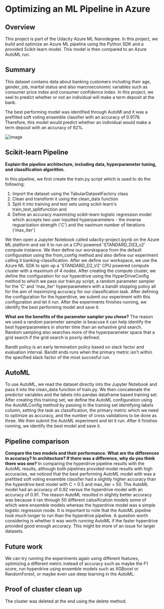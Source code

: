 # Optimizing an ML Pipeline in Azure

## Overview
This project is part of the Udacity Azure ML Nanodegree.
In this project, we build and optimize an Azure ML pipeline using the Python SDK and a provided Scikit-learn model.
This model is then compared to an Azure AutoML run.

## Summary
This dataset contains data about banking customers including their age, gender, job, marital status and also marcroeconomic variables such as consumer price index and consumer confidence index. In this project, we seel to predict whether or not an individual will make a term deposit at the bank.

The best performing model was identified through AutoMl and it was a prefitted soft voting ensemble classfier with an accuracy of 0.9176. Therefore, this model would predict whether an individual would make a term deposit with an accuracy of 92%.

![image](https://user-images.githubusercontent.com/38438203/118903863-a0852000-b8e6-11eb-8ece-c843867f02a9.png)

## Scikit-learn Pipeline
**Explain the pipeline architecture, including data, hyperparameter tuning, and classification algorithm.**

In this pipeline, we first create the train.py script which is used to do the following:
  1. Import the dataset using the TabularDatasetFactory class 
  2. Clean and transform it using the clean_data function
  3. Split it into training and test sets using scikit-learn's train_test_splitfunction and 
  4. Define an accuracy maximizing scikit-learn logistic regression model which accepts two user inputted hyperparameters - the inverse reguarization strength            ('C') and the naximum number of iterations ('max_iter')
  
  We then open a Jupyter Notebook called udacity-project.ipynb on the Azure ML platform and set it to run on a CPU powered 'STANDARD_DS3_v2' compute instance. We     then define our worskspace from the default configuration using the from_config method and also define our experiment calling it banking-classification. After we   define our workspace, we use the Azure ML SDK to spin up a 'STANDARD_D2_V2' CPU powered compute cluster with a maximum of 4 nodes. After creating the compute       cluster, we define the configuration for our hyperdrive using the HyperDriveConfig method to which we pass our train.py script, a random parameter sampler for the   'C' and 'max_iter' hyperparameters with a bandit stopping policy all for the aim of maximizing accuracy for our classification task. After defining the             configuration for the hyperdrive, we submit our experiment with this configuration and let it run. After the experiments finishes running, we identify the best     performing model and save it.

**What are the benefits of the parameter sampler you chose?**
  The reason we used a random parameter sampler is beacuse it can help identify the best hyperparameters in shorter time than an exhastive grid search. Random         sampling also searches more of the hyperparameter space that a grid search if the grid search is poorly defined.

  Bandit policy is an early termination policy based on slack factor and evaluation interval. Bandit ends runs when the primary metric isn't within the specified   slack factor of the most succesful run.

## AutoML
To use AutoML, we read the dataset directly into the Jupyter Notebook and pass it into the clean_data function of train.py. We then concatenate the predictor variables and the labels into pandas dataframe based training set. After creating this training set, we define the AutoML configuration using the AutoMLConfig method by passing in the training set identifying labels column, setting the task as classification, the primary metric which we need to optimize as accuracy, and the number of cross validations to be done as three. We then submit the AutoML experiment and let it run. After it finishes running, we identify the best model and save it.

## Pipeline comparison
**Compare the two models and their performance. What are the differences in accuracy? In architecture? If there was a difference, why do you think there was one?**
In comparing the hyperdrive pipeline results with the AutoML results, although both pipelines provided model results with high accuracies, we noticed that the best performing AutoML model with was a prefitted soft voting ensemble classfier had a slightly higher accuracy than the hyperdrive best model with C = 0.5 and max_iter = 50. The AutoML model had an accuracy of 0.92 versus the hyperdrive model with an accuracy of 0.91. The reason AutoML resulted in slightly better accuracy was because it ran through 50 different calssification models some of which were ensemble models whereas the hyperdrive model was a simple logistic regression mode. It is important to note that the AutoML pipeline took much longer to run than the hyperdrive pipeline. A question worth considering is whether it was worth running AutoML if the faster hyperdrive provided good enough accuracy. This might be more of an issue for larger datasets.


## Future work
We can try running the experiments again using different features, optimizing a different metric instead of accuracy such as maybe the F1 score, run hyperdrive using ensemble models such as XGBoost or RandomForest, or maybe even use deep learning in the AutoML.

## Proof of cluster clean up
The cluster was deleted at the end using the delete method.
